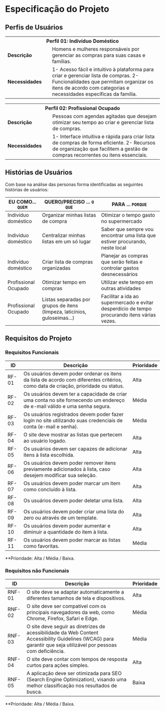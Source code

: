 # Especificação do Projeto

## Perfis de Usuários

<table>
<tbody>
<tr align=center>
<th colspan="2">Perfil 01: Indivíduo Doméstico</th>
</tr>
<tr>
<td width="150px"><b>Descrição</b></td>
<td width="600px">Homens e mulheres responsáveis por gerenciar as compras para suas casas e famílias.</td>
</tr>
<tr>
<td><b>Necessidades</b></td>
<td>1- Acesso fácil e intuitivo à plataforma para criar e gerenciar lista de compras.
    2- Funcionalidades que permitam organizar os itens de acordo com categorias e necessidades específicas da família.</td>
</tr>
</tbody>
</table>

<table>
<tbody>
<tr align=center>
<th colspan="2">Perfil 02: Profissional Ocupado</th>
</tr>
<tr>
<td width="150px"><b>Descrição</b></td>
<td width="600px">Pessoas com agendas agitadas que desejam otimizar seu tempo ao criar e gerenciar lista de compras.</td>
</tr>
<tr>
<td><b>Necessidades</b></td>
<td>1- Interface intuitiva e rápida para criar lista de compras de forma eficiente.
    2- Recursos de organização que facilitem a gestão de compras recorrentes ou itens essenciais.</td>
</tr>
</tbody>
</table>


## Histórias de Usuários

Com base na análise das personas forma identificadas as seguintes histórias de usuários:

|EU COMO... `QUEM`    | QUERO/PRECISO ... `O QUE`               |PARA ... `PORQUE`         |
|---------------------|-----------------------------------------|--------------------------|
| Indivíduo doméstico | Organizar minhas listas de compra       | Otimizar o tempo gasto no  supermercado                                                    |
| Indivíduo doméstico | Centralizar minhas listas em um só lugar| Saber que sempre vou  encontrar uma lista que estiver procurando, neste local         |
| Indivíduo doméstico | Criar lista de compras organizadas      | Planejar as compras que  serão feitas e controlar gastos desnecessários                  |
| Profissional Ocupado| Otimizar tempo em compras               | Utilizar este tempo em outras  atividades 
| Profissional Ocupado| Listas separadas por grupos de itens (limpeza, laticínios,  guloseimas...)                                                  | Facilitar a ida ao supermercado e evitar  desperdício de tempo procurando itens várias vezes.             |

## Requisitos do Projeto

### Requisitos Funcionais

| ID    | Descrição                       | Prioridade |
|-------|---------------------------------|------------|
| RF-01 | Os usuários devem poder ordenar os itens da lista de acordo com diferentes critérios, como data de criação, prioridade ou status. | Alta | 
| RF-02 | Os usuários devem ter a capacidade de criar uma conta no site fornecendo um endereço de e-mail válido e uma senha segura. | Média |
| RF-03 | Os usuários registrados devem poder fazer login no site utilizando suas credenciais de conta (e-mail e senha). | Média |
| RF-04 | O site deve mostrar as listas que pertecem ao usuário logado. | Alta   |
| RF-05 | Os usuários devem ser capazes de adicionar itens à lista escolhida. | Alta |
| RF-06 | Os usuários devem poder remover itens previamente adicionados à lista, caso desejem modificar sua seleção. | Alta |
| RF-07 | Os usuários devem poder marcar um item como concluído à lista. | Alta |
| RF-08 | Os usuários devem poder deletar uma lista. | Alta |
| RF-09 | Os usuários devem poder criar uma lista do zero ou através de um template. | Alta |
| RF-10 | Os usuários devem poder aumentar e diminuir a quantidade do item à lista. | Alta |
| RF-11 | Os usuários devem poder marcar as listas como favoritas. | Média |

**Prioridade: Alta / Média / Baixa. 

### Requisitos não Funcionais

|ID      | Descrição               |Prioridade |
|--------|-------------------------|-----------|
| RNF-01 | O site deve se adaptar automaticamente a diferentes tamanhos de tela e dispositivos. | Alta |
| RNF-02 | O site deve ser compatível com os principais navegadores da web, como Chrome, Firefox, Safari e Edge. | Média |
| RNF-03 | O site deve seguir as diretrizes de acessibilidade da Web Content Accessibility Guidelines (WCAG) para garantir que seja utilizável por pessoas com deficiência. | Média |
| RNF-04 | O site deve contar com tempos de resposta curtos para ações simples. | Alta |
| RNF-05 | A aplicação deve ser otimizada para SEO (Search Engine Optimization), visando uma melhor classificação nos resultados de busca. | Baixa |

**Prioridade: Alta / Média / Baixa. 

